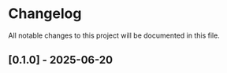# Changelog

All notable changes to this project will be documented in this file.

## [0.1.0] - 2025-06-20

<!-- generated by git-cliff -->
